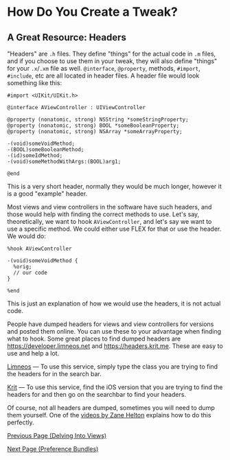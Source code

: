 # How Do You Create a Tweak?

## A Great Resource: Headers

"Headers" are `.h` files. They define "things" for the actual code in `.m` files, and if you choose to use them in your tweak, they will also define "things" for your `.x`/`.xm` file as well. `@interface`, `@property`, methods, `#import`, `#include`, etc are all located in header files. A header file would look something like this:

```objc
#import <UIKit/UIKit.h>

@interface AViewController : UIViewController

@property (nonatomic, strong) NSString *someStringProperty;
@property (nonatomic, strong) BOOL *someBooleanProperty;
@property (nonatomic, strong) NSArray *someArrayProperty;

-(void)someVoidMethod;
-(BOOL)someBooleanMethod;
-(id)someIdMethod;
-(void)someMethodWithArgs:(BOOL)arg1;

@end
```

This is a very short header, normally they would be much longer, however it is a good "example" header.

Most views and view controllers in the software have such headers, and those would help with finding the correct methods to use. Let's say, theoretically, we want to hook `AViewController`, and let's say we want to use a specific method. We could either use FLEX for that or use the header. We would do:

```objc
%hook AViewController

-(void)someVoidMethod {
  %orig;
  // our code
}

%end
```

This is just an explanation of how we would use the headers, it is not actual code.

People have dumped headers for views and view controllers for versions and posted them online. You can use these to your advantage when finding what to hook. Some great places to find dumped headers are https://developer.limneos.net and https://headers.krit.me. These are easy to use and help a lot.

<a href="https://developer.limneos.net">Limneos</a> — To use this service, simply type the class you are trying to find the headers for in the search bar.

<a href="https://headers.krit.me">Krit</a> — To use this service, find the iOS version that you are trying to find the headers for and then go on the searchbar to find your headers.

Of course, not all headers are dumped, sometimes you will need to dump them yourself. One of the <a href="https://www.youtube.com/watch?v=M8HzCj0aKpw">videos by Zane Helton</a> explains how to do this perfectly.


<a href="https://github.com/NightwindDev/Tweak-Tutorial/blob/main/p3_views.md">Previous Page (Delving Into Views)</a>

<a href="https://github.com/NightwindDev/Tweak-Tutorial/blob/main/p5_prefbundle.md">Next Page (Preference Bundles)</a>
